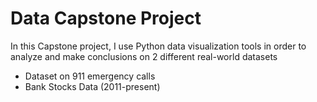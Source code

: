 # Data Capstone Project 
 In this Capstone project, I use Python data visualization tools in order to analyze and make conclusions on 2 different real-world datasets

* Dataset on 911 emergency calls
* Bank Stocks Data (2011-present)
